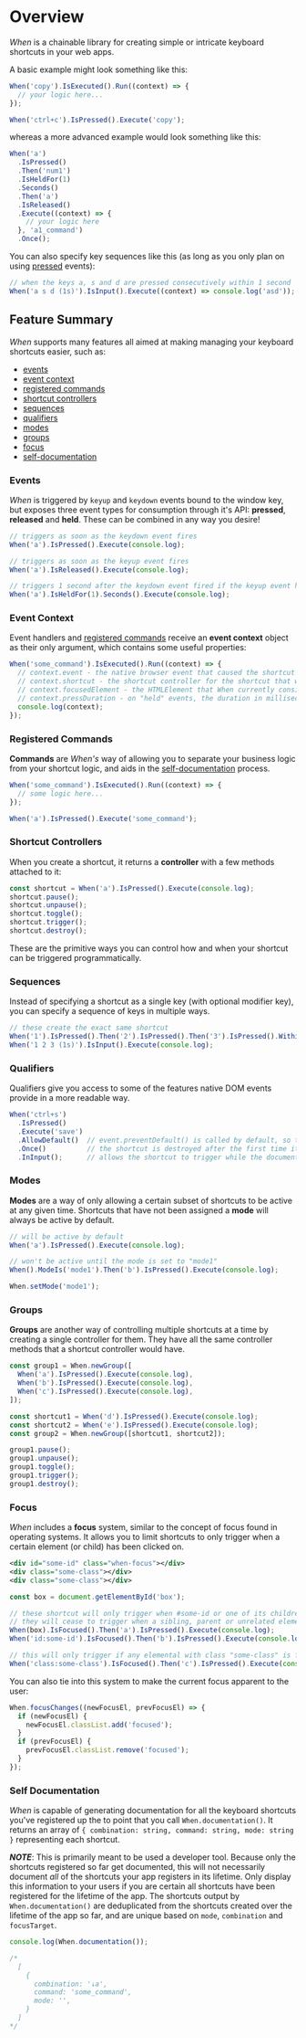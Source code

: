 # Overview

*When* is a chainable library for creating simple or intricate keyboard shortcuts in your web apps.

A basic example might look something like this:

```javascript
When('copy').IsExecuted().Run((context) => {
  // your logic here...
});

When('ctrl+c').IsPressed().Execute('copy');
```

whereas a more advanced example would look something like this:

```javascript
When('a')
  .IsPressed()
  .Then('num1')
  .IsHeldFor(1)
  .Seconds()
  .Then('a')
  .IsReleased()
  .Execute((context) => {
    // your logic here
  }, 'a1_command')
  .Once();
```

You can also specify key sequences like this (as long as you only plan on using [pressed](../features/events/#pressed) events):

```javascript
// when the keys a, s and d are pressed consecutively within 1 second
When('a s d (1s)').IsInput().Execute((context) => console.log('asd'));
```

## Feature Summary

*When* supports many features all aimed at making managing your keyboard shortcuts easier, such as:

- [events](#events)
- [event context](#event-context)
- [registered commands](#registered-commands)
- [shortcut controllers](#shortcut-controllers)
- [sequences](#sequences)
- [qualifiers](#qualifiers)
- [modes](#modes)
- [groups](#groups)
- [focus](#focus)
- [self-documentation](#self-documentation)

### Events

*When* is triggered by `keyup` and `keydown` events bound to the window key, but exposes three event types for consumption through it's API: **pressed**, **released** and **held**.  These can be combined in any way you desire!

```javascript
// triggers as soon as the keydown event fires
When('a').IsPressed().Execute(console.log);

// triggers as soon as the keyup event fires
When('a').IsReleased().Execute(console.log);

// triggers 1 second after the keydown event fired if the keyup event has not yet fired
When('a').IsHeldFor(1).Seconds().Execute(console.log);
```

### Event Context

Event handlers and [registered commands](#registered-commands) receive an **event context** object as their only argument, which contains some useful properties:

```javascript
When('some_command').IsExecuted().Run((context) => {
  // context.event - the native browser event that caused the shortcut to be fulfilled (depending on what the last event is in the shortcut's sequence)
  // context.shortcut - the shortcut controller for the shortcut that was triggered
  // context.focusedElement - the HTMLElement that When currently considers to be focused based on its built in focus system
  // context.pressDuration - on "held" events, the duration in milliseconds the key was held for (if the last event in the shortcut's sequence was a "held" event)
  console.log(context);
});
```

### Registered Commands

**Commands** are *When's* way of allowing you to separate your business logic from your shortcut logic, and aids in the [self-documentation](#self-documentation) process.

```javascript
When('some_command').IsExecuted().Run((context) => {
  // some logic here...
});

When('a').IsPressed().Execute('some_command');
```

### Shortcut Controllers

When you create a shortcut, it returns a **controller** with a few methods attached to it:

```javascript
const shortcut = When('a').IsPressed().Execute(console.log);
shortcut.pause();
shortcut.unpause();
shortcut.toggle();
shortcut.trigger();
shortcut.destroy();
```

These are the primitive ways you can control how and when your shortcut can be triggered programmatically.

### Sequences

Instead of specifying a shortcut as a single key (with optional modifier key), you can specify a sequence of keys in multiple ways.

```javascript
// these create the exact same shortcut
When('1').IsPressed().Then('2').IsPressed().Then('3').IsPressed().Within(1).Seconds().Execute(console.log);
When('1 2 3 (1s)').IsInput().Execute(console.log);
```

### Qualifiers

Qualifiers give you access to some of the features native DOM events provide in a more readable way.

```javascript
When('ctrl+s')
  .IsPressed()
  .Execute('save')
  .AllowDefault()  // event.preventDefault() is called by default, so this qualifier allows default browser behaviour, in this case, opening a Save prompt
  .Once()          // the shortcut is destroyed after the first time it triggers
  .InInput();      // allows the shortcut to trigger while the document.activeElement is an input element (input/textarea/select)
```

### Modes

**Modes** are a way of only allowing a certain subset of shortcuts to be active at any given time.  Shortcuts that have not been assigned a **mode** will always be active by default.

```javascript
// will be active by default
When('a').IsPressed().Execute(console.log);

// won't be active until the mode is set to "mode1"
When().ModeIs('mode1').Then('b').IsPressed().Execute(console.log);

When.setMode('mode1');
```

### Groups

**Groups** are another way of controlling multiple shortcuts at a time by creating a single controller for them.  They have all the same controller methods that a shortcut controller would have.

```javascript
const group1 = When.newGroup([
  When('a').IsPressed().Execute(console.log),
  When('b').IsPressed().Execute(console.log),
  When('c').IsPressed().Execute(console.log),
]);

const shortcut1 = When('d').IsPressed().Execute(console.log);
const shortcut2 = When('e').IsPressed().Execute(console.log);
const group2 = When.newGroup([shortcut1, shortcut2]);

group1.pause();
group1.unpause();
group1.toggle();
group1.trigger();
group1.destroy();
```

### Focus

*When* includes a **focus** system, similar to the concept of focus found in operating systems. It allows you to limit shortcuts to only trigger when a certain element (or child) has been clicked on.
```xml
<div id="some-id" class="when-focus"></div>
<div class="some-class"></div>
<div class="some-class"></div>
```

```javascript
const box = document.getElementById('box');

// these shortcut will only trigger when #some-id or one of its children were the last element to have been clicked.
// they will cease to trigger when a sibling, parent or unrelated element has been clicked.
When(box).IsFocused().Then('a').IsPressed().Execute(console.log);
When('id:some-id').IsFocused().Then('b').IsPressed().Execute(console.log);

// this will only trigger if any elemental with class "some-class" is focused
When('class:some-class').IsFocused().Then('c').IsPressed().Execute(console.log);
```

You can also tie into this system to make the current focus apparent to the user:

```javascript
When.focusChanges((newFocusEl, prevFocusEl) => {
  if (newFocusEl) {
    newFocusEl.classList.add('focused');
  }
  if (prevFocusEl) {
    prevFocusEl.classList.remove('focused');
  }
});
```

### Self Documentation

*When* is capable of generating documentation for all the keyboard shortcuts you've registered up the to point that you call `When.documentation()`.  It returns an array of `{ combination: string, command: string, mode: string }` representing each shortcut.

***NOTE***: This is primarily meant to be used a developer tool.  Because only the shortcuts registered so far get documented, this will not necessarily document *all* of the shortcuts your app registers in its lifetime.  Only display this information to your users if you are certain all shortcuts have been registered for the lifetime of the app.  The shortcuts output by `When.documentation()` are deduplicated from the shortcuts created over the lifetime of the app so far, and are unique based on `mode`, `combination` and `focusTarget`.

```javascript
console.log(When.documentation());

/*
  [
    {
      combination: '↓a',
      command: 'some_command',
      mode: '',
    }
  ]
*/
```